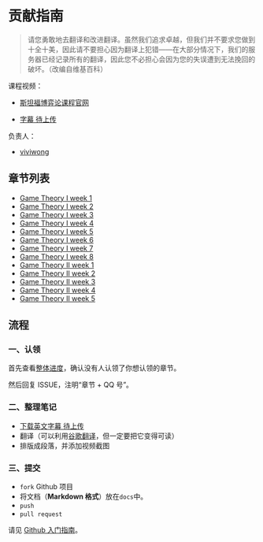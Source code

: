 # 贡献指南

> 请您勇敢地去翻译和改进翻译。虽然我们追求卓越，但我们并不要求您做到十全十美，因此请不要担心因为翻译上犯错——在大部分情况下，我们的服务器已经记录所有的翻译，因此您不必担心会因为您的失误遭到无法挽回的破坏。（改编自维基百科）

课程视频：

+ [斯坦福博弈论课程官网](http://www.game-theory-class.org/)

+   [字幕 待上传]()

负责人：

+   [viviwong](https://github.com/viviwong)

## 章节列表

+   [Game Theory I week 1]()
+   [Game Theory I week 2]()
+   [Game Theory I week 3]()
+   [Game Theory I week 4]()
+   [Game Theory I week 5]()
+   [Game Theory I week 6]()
+   [Game Theory I week 7]()
+   [Game Theory I week 8]()
+   [Game Theory II week 1]()
+   [Game Theory II week 2]()
+   [Game Theory II week 3]()
+   [Game Theory II week 4]()
+   [Game Theory II week 5]()

## 流程

### 一、认领

首先查看[整体进度](https://github.com/apachecn/stanford-game-theory-notes-zh/issues/1)，确认没有人认领了你想认领的章节。

然后回复 ISSUE，注明“章节 + QQ 号”。

### 二、整理笔记

+   [下载英文字幕 待上传]()
+   翻译（可以利用[谷歌翻译](https://translate.google.cn)，但一定要把它变得可读）
+   排版成段落，并添加视频截图

### 三、提交

+   `fork` Github 项目
+   将文档（**Markdown 格式**）放在`docs`中。
+   `push`
+   `pull request`

请见 [Github 入门指南](https://github.com/apachecn/kaggle/blob/master/docs/GitHub)。
